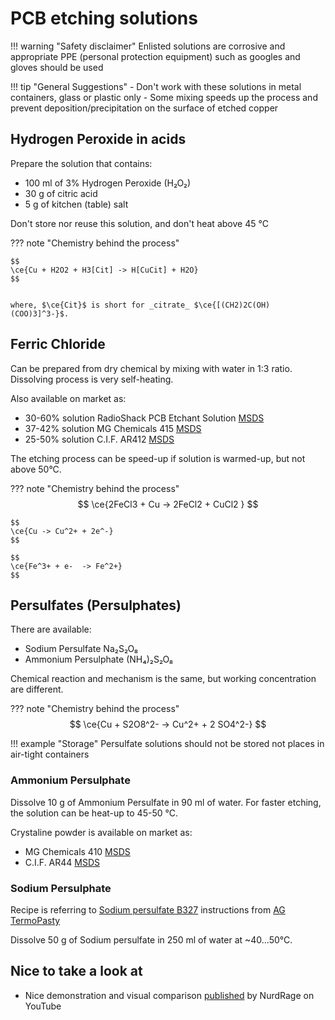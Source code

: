 # PCB etching solutions


!!! warning "Safety disclaimer" 
	Enlisted solutions are corrosive and appropriate PPE (personal protection equipment) such as googles and gloves should be used

!!! tip "General Suggestions"
	- Don't work with these solutions in metal containers, glass or plastic only
	- Some mixing speeds up the process and prevent deposition/precipitation on the surface of etched copper 
## Hydrogen Peroxide in acids

Prepare the solution that contains:

- 100 ml of 3% Hydrogen Peroxide (H₂O₂)
- 30 g of citric acid
- 5 g of kitchen (table) salt

Don't store nor reuse this solution, and don't heat above 45 °C


??? note "Chemistry behind the process"
	
	$$
	\ce{Cu + H2O2 + H3[Cit] -> H[CuCit] + H2O}
	$$
	
	
	where, $\ce{Cit}$ is short for _citrate_ $\ce{[(CH2)2C(OH)(COO)3]^3-}$. 

## Ferric Chloride

Can be prepared from dry chemical by mixing with water in 1:3 ratio. Dissolving process is very self-heating. 

Also available on market as:

- 30-60% solution RadioShack PCB Etchant Solution [MSDS](https://cdn.shopify.com/s/files/1/2082/9857/files/SDS-E-2761535_v30.pdf)  
- 37-42% solution MG Chemicals 415 [MSDS](https://mgchemicals.com/downloads/msds/01%20English%20UK%20SDS/sds-415-l%20en%20uk.pdf)
- 25-50% solution C.I.F. AR412 [MSDS](https://www.farnell.com/datasheets/3210222.pdf)

The etching process can be speed-up if solution is warmed-up, but not above 50°C.

??? note "Chemistry behind the process"
	$$
	\ce{2FeCl3 + Cu -> 2FeCl2 + CuCl2 }
	$$
	
	$$
	\ce{Cu -> Cu^2+ + 2e^-}
	$$
	
	$$
	\ce{Fe^3+ + e-  -> Fe^2+}
	$$


## Persulfates (Persulphates)

There are available:

- Sodium Persulfate Na₂S₂O₈
- Ammonium Persulphate (NH₄)₂S₂O₈

Chemical reaction and mechanism is the same, but working concentration are different. 

??? note "Chemistry behind the process"
	$$
	\ce{Cu + S2O8^2- -> Cu^2+ + 2 SO4^2-}
	$$

!!! example "Storage" 
	Persulfate solutions should not be stored not places in air-tight containers 

### Ammonium Persulphate 

Dissolve 10 g of Ammonium Persulfate in 90 ml of water. For faster etching, the solution can be heat-up to 45-50 °C.

Crystaline powder is available on market as:

- MG Chemicals 410 [MSDS](https://mgchemicals.com/downloads/msds/01%20English%20UK%20SDS/sds-410%20en%20uk.pdf)
- C.I.F. AR44 [MSDS](https://www.farnell.com/datasheets/3210223.pdf)

### Sodium Persulphate

Recipe is referring to [Sodium persulfate B327](https://termopasty.com/en/products/sodium-persulfate-b327) instructions from [AG TermoPasty](https://termopasty.com/) 

Dissolve 50 g of Sodium persulfate in 250 ml of water at ~40...50°C.

## Nice to take a look at

- Nice demonstration and visual comparison [published](https://www.youtube.com/watch?v=Q4tWEse2rDI) by NurdRage on YouTube 